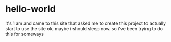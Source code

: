 # hello-world
it's 1 am and came to this site that asked me to create this project to actually start to use the site
ok, maybe i should sleep now. so i've been trying to do this for someways
